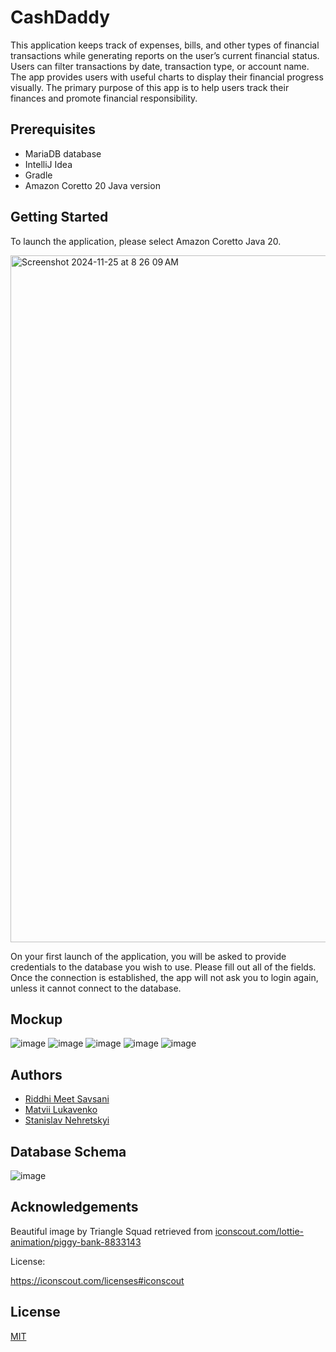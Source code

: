 
# CashDaddy

This application keeps track of expenses, bills, and other types of financial transactions while generating reports on the user’s current financial status. Users can filter transactions by date, transaction type, or account name. The app provides users with useful charts to display their financial progress visually. The primary purpose of this app is to help users track their finances and promote financial responsibility.


## Prerequisites
- MariaDB database
- IntelliJ Idea
- Gradle
- Amazon Coretto 20 Java version

## Getting Started
To launch the application, please select Amazon Coretto Java 20.

<img width="1099" alt="Screenshot 2024-11-25 at 8 26 09 AM" src="https://github.com/user-attachments/assets/c99a21ae-1c4b-4b4e-b781-542d1fae22b7">

On your first launch of the application, you will be asked to provide credentials to the database you wish to use. Please fill out all of the fields. Once the connection is established, the app will not ask you to login again, unless it cannot connect to the database.

## Mockup
![image](https://github.com/user-attachments/assets/9a7e3d11-92ac-4fb3-940c-2537b2fa5fcd)
![image](https://github.com/user-attachments/assets/1fe6c246-9f7a-44df-a1dd-aab29b341b01)
![image](https://github.com/user-attachments/assets/9c3aed21-cda1-4a6b-afe9-023e02c7e01c)
![image](https://github.com/user-attachments/assets/a80675b5-3472-4c8f-9282-42dc8bab749e)
![image](https://github.com/user-attachments/assets/6b90a680-693e-44a6-924c-a0ac2502f05c)





## Authors

- [Riddhi Meet Savsani](https://github.com/RiddhiMeetSavsani)
- [Matvii Lukavenko](https://github.com/MatviiLukavenko)
- [Stanislav Nehretskyi](https://github.com/snehretskyi)

## Database Schema
![image](https://github.com/user-attachments/assets/ba7f0807-0c08-4fb0-8a26-6f206c710399)

  
## Acknowledgements

Beautiful image by Triangle Squad retrieved from [iconscout.com/lottie-animation/piggy-bank-8833143](https://iconscout.com/lottie-animation/piggy-bank-8833143)

License:

https://iconscout.com/licenses#iconscout

## License

[MIT](https://choosealicense.com/licenses/mit/)

